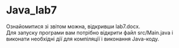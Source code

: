 # Java_lab7
Ознайомитися зі звітом можна, відкривши lab7.docx.<br>
Для запуску програми вам потрібно відкрити файл src/Main.java і виконати необхідні дії для компіляції і виконання Java-коду.

